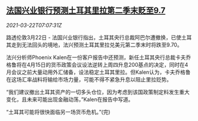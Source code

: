 <!--1616398262000-->
[法国兴业银行预测土耳其里拉第二季末贬至9.7](https://cn.reuters.com/article/research-alert-turkey-lira-0322-mon-idCNKBS2BE0NF)
------

<div><i>2021-03-22T07:07:31Z</i></div><p>路透伦敦3月22日 - 法国兴业银行指出，土耳其央行总裁阿巴尔遭撤换，已使土耳其走到无法回头的境地，法兴预测土耳其里拉兑美元第二季末时将跌至9.70。</p><p>法兴分析师Phoenix Kalen在一份客户报告中还预测，新任土耳其央行总裁卡夫乔格鲁将在4月15日的货币政策会议设法逆转上周四升息200基点的决定，同时在4月会议之前大量动用外汇储备，设法稳定土耳其里拉。但Kalen认为，卡夫乔格鲁在这场汇率战料将输给市场力量，可能不得不紧急升息以阻止里拉贬势。</p><p>“我们建议撤出土耳其资产的一切多头仓位，因为考虑到该国政策制定料发生重大变化，且未来可能出现金融动荡，”Kalen在报告中写道。</p><p>“土耳其可能将很快面临另一场货币危机。”(完)</p>
